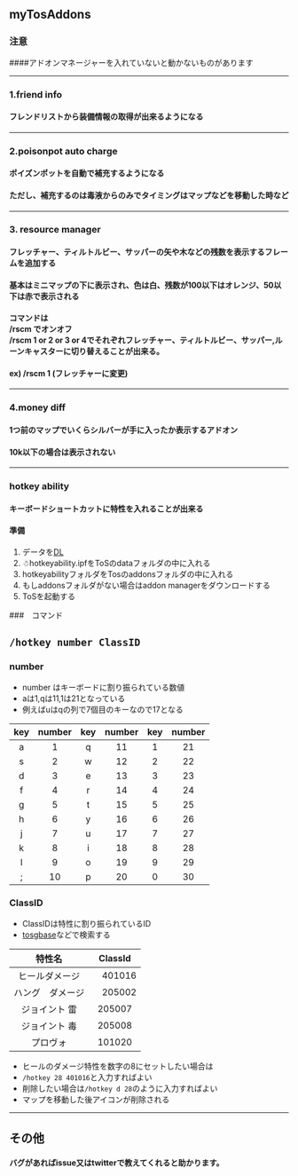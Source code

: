 ## myTosAddons

### 注意
####アドオンマネージャーを入れていないと動かないものがあります

___
### 1.friend info
#### フレンドリストから装備情報の取得が出来るようになる

___
### 2.poisonpot auto charge
#### ポイズンポットを自動で補充するようになる
#### ただし、補充するのは毒液からのみでタイミングはマップなどを移動した時など

___
### 3. resource manager
#### フレッチャー、ティルトルビー、サッパーの矢や木などの残数を表示するフレームを追加する
#### 基本はミニマップの下に表示され、色は白、残数が100以下はオレンジ、50以下は赤で表示される
#### コマンドは <br>/rscm でオンオフ<br>/rscm 1 or 2 or 3 or 4でそれぞれフレッチャー、ティルトルビー、サッパー,ルーンキャスターに切り替えることが出来る。
#### ex) /rscm 1 (フレッチャーに変更)

___
### 4.money diff
#### 1つ前のマップでいくらシルバーが手に入ったか表示するアドオン
#### 10k以下の場合は表示されない


___
### hotkey ability
#### キーボードショートカットに特性を入れることが出来る
#### 準備

1. データを[DL](https://github.com/writ312/myTosAddons/releases/download/ver0.9/ver0.9.zip)
1. ☃hotkeyability.ipfをToSのdataフォルダの中に入れる
3. hotkeyabilityフォルダをTosのaddonsフォルダの中に入れる
4. もしaddonsフォルダがない場合はaddon managerをダウンロードする
5. ToSを起動する

###　コマンド
## `/hotkey number ClassID`

### number
* number はキーボードに割り振られている数値
* aは1,qは11,1は21となっている
* 例えばuはqの列で7個目のキーなので17となる

| key | number | key | number | key | number |
| :-: | :-: | :-: | :-: | :-: | :-: |
| a | 1 | q | 11 | 1 | 21 | 
| s | 2 | w | 12 | 2 | 22 |
| d | 3 | e | 13 | 3 | 23 |
| f | 4 | r | 14 | 4 | 24 |
| g | 5 | t | 15 | 5 | 25 |
| h | 6 | y | 16 | 6 | 26 |
| j | 7 | u | 17 | 7 | 27 |
| k | 8 | i | 18 | 8 | 28 |
| l | 9 | o | 19 | 9 | 29 |
| ; | 10 | p | 20 | 0 | 30 |

### ClassID
* ClassIDは特性に割り振られているID
* [tosgbase](https://tos.neet.tv/attributes)などで検索する  
  
| 特性名 | ClassId |  
| :-: | :-: |
|ヒールダメージ|　401016|  
|ハング　ダメージ|　205002|   
|ジョイント 雷 |205007|   
|ジョイント 毒 |205008|
|プロヴォ| 101020 |  

* ヒールのダメージ特性を数字の8にセットしたい場合は
* `/hotkey 28 401016`と入力すればよい
* 削除したい場合は`/hotkey d 28`のように入力すればよい
* マップを移動した後アイコンが削除される

___
## その他
#### バグがあればissue又はtwitterで教えてくれると助かります。